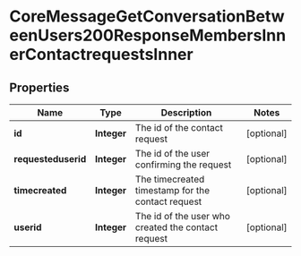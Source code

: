 

# CoreMessageGetConversationBetweenUsers200ResponseMembersInnerContactrequestsInner


## Properties

| Name | Type | Description | Notes |
|------------ | ------------- | ------------- | -------------|
|**id** | **Integer** | The id of the contact request |  [optional] |
|**requesteduserid** | **Integer** | The id of the user confirming the request |  [optional] |
|**timecreated** | **Integer** | The timecreated timestamp for the contact request |  [optional] |
|**userid** | **Integer** | The id of the user who created the contact request |  [optional] |



